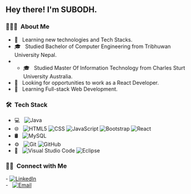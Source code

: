 <h2> Hey there! I'm SUBODH.</h2>

<h3> 👨🏻‍💻 &nbsp;About Me </h3>

- 🤔 &nbsp; Learning new technologies and Tech Stacks.
- 🎓 &nbsp; Studied Bachelor of Computer Engineering from Tribhuwan University Nepal.
- - 🎓 &nbsp; Studied Master Of Information Technology from Charles Sturt University Australia.
- 💼 &nbsp; Looking for opportunities to work as a React Developer.
- 🌱 &nbsp; Learning Full-stack Web Development.

<h3> 🛠 &nbsp;Tech Stack</h3>

- 💻 &nbsp;
  ![Java](https://img.shields.io/badge/-Java-333333?style=flat&logo=Java&logoColor=007396)
- 🌐 &nbsp;
  ![HTML5](https://img.shields.io/badge/-HTML5-333333?style=flat&logo=HTML5)
  ![CSS](https://img.shields.io/badge/-CSS-333333?style=flat&logo=CSS3&logoColor=1572B6)
  ![JavaScript](https://img.shields.io/badge/-JavaScript-333333?style=flat&logo=javascript)
  ![Bootstrap](https://img.shields.io/badge/-Bootstrap-333333?style=flat&logo=bootstrap&logoColor=563D7C)
  ![React](https://img.shields.io/badge/-React-333333?style=flat&logo=react)
- 🛢 &nbsp;
  ![MySQL](https://img.shields.io/badge/-MySQL-333333?style=flat&logo=mysql)
- ⚙️ &nbsp;
  ![Git](https://img.shields.io/badge/-Git-333333?style=flat&logo=git)
  ![GitHub](https://img.shields.io/badge/-GitHub-333333?style=flat&logo=github)
- 🔧 &nbsp;
  ![Visual Studio Code](https://img.shields.io/badge/-Visual%20Studio%20Code-333333?style=flat&logo=visual-studio-code&logoColor=007ACC)
  ![Eclipse](https://img.shields.io/badge/-Eclipse-333333?style=flat&logo=eclipse-ide&logoColor=2C2255)

<h3> 🤝🏻 &nbsp;Connect with Me </h3>

<p>
 - <a href="https://www.linkedin.com/in/subodh-tiwari/"><img alt="LinkedIn" src="https://img.shields.io/badge/-Subodh Tiwari-blue?style=flat-square&logo=linkedin"></a>
  </br>
-  &nbsp; <a href="mailto:subodhtiwari360@gmail.com"><img alt="Email" src="https://img.shields.io/badge/-Subodh Tiwari-blue?style=flat-square&logo=gmail"></a>
</p>
